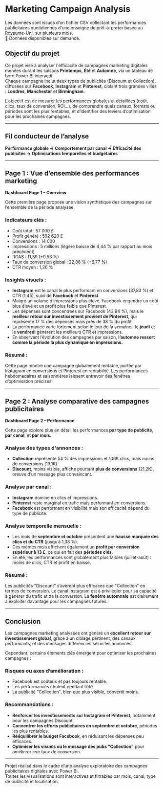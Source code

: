 # Marketing Campaign Analysis

Les données sont issues d’un fichier CSV collectant les performances publicitaires quotidiennes d'une enseigne de prêt-à-porter basée au Royaume-Uni, sur plusieurs mois.  
🔗 Données disponibles sur demande.

## Objectif du projet

Ce projet vise à analyser l'efficacité de campagnes marketing digitales menées durant les saisons **Printemps**, **Été** et **Automne**, via un tableau de bord Power BI interactif.  
Chaque campagne inclut deux types de publicités (Discount et Collection), diffusées sur **Facebook**, **Instagram** et **Pinterest**, ciblant trois grandes villes : **Londres**, **Manchester** et **Birmingham**.

L’objectif est de mesurer les performances globales et détaillées (coût, clics, taux de conversion, ROI…), de comprendre quels canaux, formats ou périodes sont les plus rentables, et d’identifier des leviers d’optimisation pour les prochaines campagnes.

---

## Fil conducteur de l’analyse  
**Performance globale → Comportement par canal → Efficacité des publicités → Optimisations temporelles et budgétaires**

---

## Page 1 : Vue d’ensemble des performances marketing  
**Dashboard Page 1 – Overview**

Cette première page propose une vision synthétique des campagnes sur l’ensemble de la période analysée.

### Indicateurs clés :
- Coût total : 57 000 £
- Profit généré : 592 620 £
- Conversions : 14 000
- Impressions : 5 millions (légère baisse de 4,44 % par rapport au mois précédent)
- ROAS : 11,39 (+9,53 %)
- Taux de conversion global : 22,86 % (+6,77 %)
- CTR moyen : 1,26 %

### Insights visuels :
- **Instagram** est le canal le plus performant en conversions (37,83 %) et CTR (1,45), suivi de **Facebook** et **Pinterest**.
- Malgré un volume d’impressions plus élevé, Facebook engendre un coût plus élevé et un profit plus faible que Pinterest.
- Les dépenses sont concentrées sur Facebook (43,94 %), mais le **meilleur retour sur investissement provient de Pinterest**, qui représente 17 % des dépenses mais près de 38 % du profit.
- La performance varie fortement selon le jour de la semaine : le **jeudi** et le **vendredi** génèrent les meilleurs CTR et impressions.
- En observant l’évolution des campagnes par saison, **l’automne ressort comme la période la plus dynamique en impressions.**

### Résumé :
Cette page montre une campagne globalement rentable, portée par Instagram en conversions et Pinterest en rentabilité. Les performances hebdomadaires et saisonnières laissent entrevoir des fenêtres d’optimisation précises.

---

## Page 2 : Analyse comparative des campagnes publicitaires  
**Dashboard Page 2 – Performance**

Cette page explore plus en détail les performances **par type de publicité**, **par canal**, et **par mois**.

### Analyse des types d'annonces :
- **Collection** représente 54 % des impressions et 106K clics, mais moins de conversions (19,1K).
- **Discount**, moins visible, affiche pourtant **plus de conversions** (21,2K), preuve d’un message plus convaincant.

### Analyse par canal :
- **Instagram** domine en clics et impressions.
- **Pinterest** reste marginal en trafic mais performant en conversions.
- **Facebook** est performant en visibilité mais son efficacité dépend du type de publicité.

### Analyse temporelle mensuelle :
- Les mois de **septembre et octobre** présentent une **hausse marquée des clics et du CTR** (jusqu’à 1,38 %).
- Ces mêmes mois affichent également un **profit par conversion supérieur à 13 £**, ce qui en fait des **périodes clés**.
- En été, les performances sont globalement plus faibles (juillet-août) : moins de clics, CTR et profit en baisse.

### Résumé :
Les publicités "Discount" s’avèrent plus efficaces que "Collection" en termes de conversion. Le canal Instagram est à privilégier pour sa capacité à générer du trafic et de la conversion. La **fenêtre automnale** est clairement à exploiter davantage pour les campagnes futures.

---

## Conclusion

Les campagnes marketing analysées ont généré un **excellent retour sur investissement global**, grâce à un ciblage pertinent, des canaux performants, et des messages différenciés selon les annonces.

Cependant, certains éléments clés émergent pour optimiser les prochaines campagnes :

### Risques ou axes d’amélioration :
- Facebook est coûteux et pas toujours rentable.
- Les performances chutent pendant l’été.
- La publicité "Collection", bien que plus visible, convertit moins.

### Recommandations :
- **Renforcer les investissements sur Instagram et Pinterest**, notamment pour les campagnes Discount.
- **Concentrer les efforts publicitaires en septembre et octobre**, périodes les plus rentables.
- **Rééquilibrer le budget Facebook**, en réduisant les dépenses peu efficaces.
- **Optimiser les visuels ou le message des pubs "Collection"** pour améliorer leur taux de conversion.

---

Projet réalisé dans le cadre d’une analyse exploratoire des campagnes publicitaires digitales avec Power BI.  
Toutes les visualisations sont interactives et filtrables par mois, canal, type de publicité et localisation.
